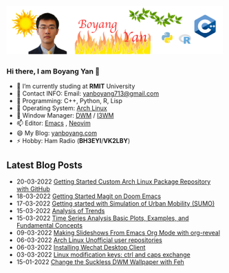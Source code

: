 # [![Header](https://raw.githubusercontent.com/yanboyang713/yanboyang713/main/hearder.png)](https://yanboyang.com/)

### Hi there, I am Boyang Yan 👋

- 🔭 I’m currently studing at **RMIT** University
- 🌱 Contact INFO: Email: yanboyang713@gmail.com
- 👯 Programming: C++, Python, R, Lisp
- 🤔 Operating System: [Arch Linux](https://archlinux.org/)
- 💬 Window Manager: [DWM](https://dwm.suckless.org/) / [I3WM](https://i3wm.org/)
- 📫 Editor: [Emacs](https://www.gnu.org/software/emacs/) , [Neovim](https://neovim.io/)
- 😄 My Blog: [yanboyang.com](https://yanboyang.com)
- ⚡ Hobby: Ham Radio (**BH3EYI**/**VK2LBY**)

## Latest Blog Posts
<!-- BLOG-POST-LIST:START -->
 - 20-03-2022 [Getting Started Custom Arch Linux Package Repository with GitHub](https://yanboyang.com/archlinuxpackagerepository/)
 - 18-03-2022 [Getting Started Magit on Doom Emacs](https://yanboyang.com/magit/)
 - 17-03-2022 [Getting started with Simulation of Urban Mobility &lpar;SUMO&rpar;](https://yanboyang.com/gettingwithsumo/)
 - 15-03-2022 [Analysis of Trends](https://yanboyang.com/analysisoftrends/)
 - 15-03-2022 [Time Series Analysis Basic Plots, Examples, and Fundamental Concepts](https://yanboyang.com/timeseriesanalysisweek1/)
 - 09-03-2022 [Making Slideshows From Emacs Org Mode with org-reveal](https://yanboyang.com/revealslides/)
 - 06-03-2022 [Arch Linux Unofficial user repositories](https://yanboyang.com/archlinuxuserrepository/)
 - 06-03-2022 [Installing Wechat Desktop Client](https://yanboyang.com/wechat/)
 - 03-03-2022 [Linux modification keys: ctrl and caps exchange](https://yanboyang.com/keyboardmodification/)
 - 15-01-2022 [Change the Suckless DWM Wallpaper with Feh](https://yanboyang.com/dwmwallpaper/)<!-- BLOG-POST-LIST:END -->

